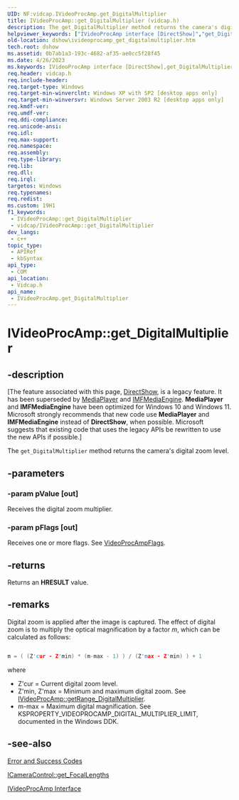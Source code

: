 ```yaml
---
UID: NF:vidcap.IVideoProcAmp.get_DigitalMultiplier
title: IVideoProcAmp::get_DigitalMultiplier (vidcap.h)
description: The get_DigitalMultiplier method returns the camera's digital zoom level.
helpviewer_keywords: ["IVideoProcAmp interface [DirectShow]","get_DigitalMultiplier method","IVideoProcAmp.get_DigitalMultiplier","IVideoProcAmp::get_DigitalMultiplier","IVideoProcAmpget_DigitalMultiplier","dshow.ivideoprocamp_get_digitalmultiplier","get_DigitalMultiplier","get_DigitalMultiplier method [DirectShow]","get_DigitalMultiplier method [DirectShow]","IVideoProcAmp interface","vidcap/IVideoProcAmp::get_DigitalMultiplier"]
old-location: dshow\ivideoprocamp_get_digitalmultiplier.htm
tech.root: dshow
ms.assetid: 0b7ab1a3-193c-4682-af35-ae0cc5f28f45
ms.date: 4/26/2023
ms.keywords: IVideoProcAmp interface [DirectShow],get_DigitalMultiplier method, IVideoProcAmp.get_DigitalMultiplier, IVideoProcAmp::get_DigitalMultiplier, IVideoProcAmpget_DigitalMultiplier, dshow.ivideoprocamp_get_digitalmultiplier, get_DigitalMultiplier, get_DigitalMultiplier method [DirectShow], get_DigitalMultiplier method [DirectShow],IVideoProcAmp interface, vidcap/IVideoProcAmp::get_DigitalMultiplier
req.header: vidcap.h
req.include-header: 
req.target-type: Windows
req.target-min-winverclnt: Windows XP with SP2 [desktop apps only]
req.target-min-winversvr: Windows Server 2003 R2 [desktop apps only]
req.kmdf-ver: 
req.umdf-ver: 
req.ddi-compliance: 
req.unicode-ansi: 
req.idl: 
req.max-support: 
req.namespace: 
req.assembly: 
req.type-library: 
req.lib: 
req.dll: 
req.irql: 
targetos: Windows
req.typenames: 
req.redist: 
ms.custom: 19H1
f1_keywords:
 - IVideoProcAmp::get_DigitalMultiplier
 - vidcap/IVideoProcAmp::get_DigitalMultiplier
dev_langs:
 - c++
topic_type:
 - APIRef
 - kbSyntax
api_type:
 - COM
api_location:
 - Vidcap.h
api_name:
 - IVideoProcAmp.get_DigitalMultiplier
---
```


# IVideoProcAmp::get_DigitalMultiplier


## -description

\[The feature associated with this page, [DirectShow](/windows/win32/directshow/directshow), is a legacy feature. It has been superseded by [MediaPlayer](/uwp/api/Windows.Media.Playback.MediaPlayer) and [IMFMediaEngine](/windows/win32/api/mfmediaengine/nn-mfmediaengine-imfmediaengine). **MediaPlayer** and **IMFMediaEngine** have been optimized for Windows 10 and Windows 11. Microsoft strongly recommends that new code use **MediaPlayer** and **IMFMediaEngine** instead of **DirectShow**, when possible. Microsoft suggests that existing code that uses the legacy APIs be rewritten to use the new APIs if possible.\]

The <code>get_DigitalMultiplier</code> method returns the camera's digital zoom level.

## -parameters

### -param pValue [out]

Receives the digital zoom multiplier.

### -param pFlags [out]

Receives one or more flags. See <a href="/windows/win32/api/strmif/ne-strmif-videoprocampflags">VideoProcAmpFlags</a>.

## -returns

Returns an <b>HRESULT</b> value.

## -remarks

Digital zoom is applied after the image is captured. The effect of digital zoom is to multiply the optical magnification by a factor <i>m</i>, which can be calculated as follows:


```cpp

m = ( (Z'cur - Z'min) * (m-max - 1) ) / (Z'max - Z'min) ) + 1

```


where

<ul>
<li>
            Z'cur = Current digital zoom level.</li>
<li>
            Z'min, Z'max = Minimum and maximum digital zoom. See <a href="/windows/desktop/api/vidcap/nf-vidcap-ivideoprocamp-getrange_digitalmultiplier">IVideoProcAmp::getRange_DigitalMultiplier</a>.</li>
<li>
            m-max = Maximum digital magnification. See KSPROPERTY_VIDEOPROCAMP_DIGITAL_MULTIPLIER_LIMIT, documented in the Windows DDK.</li>
</ul>

## -see-also

<a href="/windows/desktop/DirectShow/error-and-success-codes">Error and Success Codes</a>



<a href="/windows/desktop/api/vidcap/nf-vidcap-icameracontrol-get_focallengths">ICameraControl::get_FocalLengths</a>



<a href="/windows/desktop/api/vidcap/nn-vidcap-ivideoprocamp">IVideoProcAmp Interface</a>